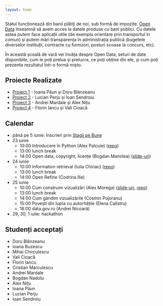 ```yaml
---
layout: home
---
```


Statul funcționează din banii plătiți de noi, sub formă de impozite.
[Open Data](https://en.wikipedia.org/wiki/Open_data) înseamnă să avem
acces la datele produse cu bani publici. Cu datele astea putem face
aplicații utile (de exemplu orientare prin transportul în comun) și
putem mări transparența în administrația publică (bugetele diverselor
instituții, contracte cu furnizori, posturi scoase la concurs, etc).

În această școală de vară vei învăța despre Open Data, seturi de date
disponibile, cum le poți prelua și prelucra, ce poți obține din ele, și
cum poți prezenta rezultatul într-o formă mișto.

## Proiecte Realizate
* [Proiect 1](http://rosedu.github.io/opendata-2015-projects/bac-populatie) - Ioana Păun și Doru Blânzeanu
* [Proiect 2](http://rosedu.github.io/opendata-2015-projects/fonduri-spitale) - Lucian Perju și Ioan Sendroiu
* [Proiect 3](http://rosedu.github.io/opendata-2015-projects/muzee) - Andrei Mardale și Alex Nițu
* [Proiect 4](http://rosedu.github.io/opendata-2015-projects/somaj-durata-viata) - Florin Iancu și Vali Cioacă

## Calendar
* până pe 5 iunie: înscrieri prin [Stagii pe Bune](http://www.stagiipebune.ro/stagii.html&id=2216&category=103)
* 23 iunie
  * 10:00 Introducere în Python (Alex Palcuie) ([repo](https://github.com/palcu/cdl-python-lab))
  * 13:00 lunch break
  * 14:00 Open data, copyright, licențe (Bogdan Manolea) ([slide-uri](media/slides-bogdan.pdf))
* 24 iunie
  * 10:00 Information retrieval (Iulia Chiriac) ([repo](https://github.com/iuliachiriac/open-data-ss))
  * 13:00 lunch break
  * 14:00 Open Refine (Codrina Ilie)
* 25 iunie
  * 10:00 Cum construim vizualizări (Alex Morega) ([slide-uri](media/slides-alexm.pdf), [repo](https://github.com/mgax/workshop-odss-vis))
  * 13:00 lunch break
  * 14:00 Cum gândim vizualizările (Cosmin Pojoranu)
  * 15:00 Povești din lupta cu autoritățile (Elena Calistru)
  * 16:00 data.gov.ro (Andrei Nicoară)
* 29, 30, 1 iulie: hackathon

## Studenți acceptați
* Doru Blânzeanu
* Ioana Buzescu
* Mihai Chirculescu
* Vali Cioacă
* Florin Iancu
* Cristian Marculescu
* Andrei Mardale
* Bogdan Nadolu
* Alex Nițu
* Ioana Păun
* Lucian Perju
* Ioan Sendroiu
